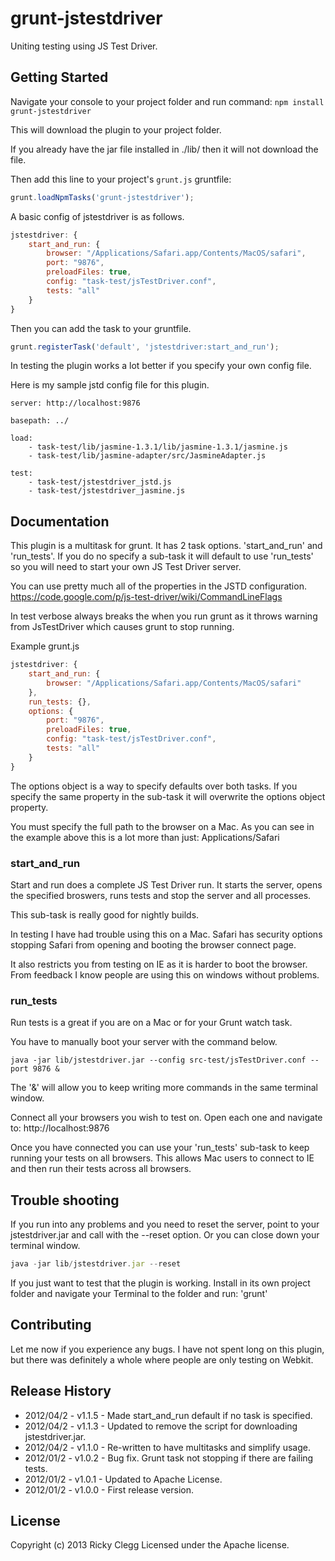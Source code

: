 # grunt-jstestdriver

Uniting testing using JS Test Driver.


## Getting Started
Navigate your console to your project folder and run command: `npm install grunt-jstestdriver`

This will download the plugin to your project folder.

If you already have the jar file installed in ./lib/ then it will not download the file.

Then add this line to your project's `grunt.js` gruntfile:

```javascript
grunt.loadNpmTasks('grunt-jstestdriver');
```

A basic config of jstestdriver is as follows.

```javascript
jstestdriver: {
    start_and_run: {
        browser: "/Applications/Safari.app/Contents/MacOS/safari",
        port: "9876",
        preloadFiles: true,
        config: "task-test/jsTestDriver.conf",
        tests: "all"
    }
}
```

Then you can add the task to your gruntfile.

```javascript
grunt.registerTask('default', 'jstestdriver:start_and_run');
```

In testing the plugin works a lot better if you specify your own config file.

Here is my sample jstd config file for this plugin.

```
server: http://localhost:9876

basepath: ../

load:
    - task-test/lib/jasmine-1.3.1/lib/jasmine-1.3.1/jasmine.js
    - task-test/lib/jasmine-adapter/src/JasmineAdapter.js

test:
    - task-test/jstestdriver_jstd.js
    - task-test/jstestdriver_jasmine.js
```

[grunt]: http://gruntjs.com/
[getting_started]: https://github.com/gruntjs/grunt/blob/master/docs/getting_started.md


## Documentation

This plugin is a multitask for grunt. It has 2 task options. 'start_and_run' and 'run_tests'.
If you do no specify a sub-task it will default to use 'run_tests' so you will need to start your own JS Test Driver server.

You can use pretty much all of the properties in the JSTD configuration.
https://code.google.com/p/js-test-driver/wiki/CommandLineFlags

In test verbose always breaks the when you run grunt as it throws warning from JsTestDriver which causes grunt to stop running.

Example grunt.js

```javascript
jstestdriver: {
    start_and_run: {
        browser: "/Applications/Safari.app/Contents/MacOS/safari"
    },
    run_tests: {},
    options: {
        port: "9876",
        preloadFiles: true,
        config: "task-test/jsTestDriver.conf",
        tests: "all"
    }
}
```

The options object is a way to specify defaults over both tasks. If you specify the same property in the sub-task it will overwrite the options object property.

You must specify the full path to the browser on a Mac. As you can see in the example above this is a lot more than just: Applications/Safari

### start\_and\_run

Start and run does a complete JS Test Driver run. It starts the server, opens the specified broswers, runs tests and stop the server and all processes.

This sub-task is really good for nightly builds.

In testing I have had trouble using this on a Mac. Safari has security options stopping Safari from opening and booting the browser connect page.

It also restricts you from testing on IE as it is harder to boot the browser. From feedback I know people are using this on windows without problems.

### run_tests

Run tests is a great if you are on a Mac or for your Grunt watch task.

You have to manually boot your server with the command below.

```
java -jar lib/jstestdriver.jar --config src-test/jsTestDriver.conf --port 9876 &
```

The '&' will allow you to keep writing more commands in the same terminal window.

Connect all your browsers you wish to test on. Open each one and navigate to: http://localhost:9876

Once you have connected you can use your 'run_tests' sub-task to keep running your tests on all browsers.
This allows Mac users to connect to IE and then run their tests across all browsers.

## Trouble shooting

If you run into any problems and you need to reset the server, point to your jstestdriver.jar and call with the --reset option.
Or you can close down your terminal window.

```javascript
java -jar lib/jstestdriver.jar --reset
```

If you just want to test that the plugin is working. Install in its own project folder and navigate your Terminal to the folder and run: 'grunt'


## Contributing
Let me now if you experience any bugs. I have not spent long on this plugin, but there was definitely a whole where people are only testing on Webkit.


## Release History
* 2012/04/2 - v1.1.5 - Made start_and_run default if no task is specified.
* 2012/04/2 - v1.1.3 - Updated to remove the script for downloading jstestdriver.jar.
* 2012/04/2 - v1.1.0 - Re-written to have multitasks and simplify usage.
* 2012/01/2 - v1.0.2 - Bug fix. Grunt task not stopping if there are failing tests.
* 2012/01/2 - v1.0.1 - Updated to Apache License.
* 2012/01/2 - v1.0.0 - First release version.


## License
Copyright (c) 2013 Ricky Clegg
Licensed under the Apache license.